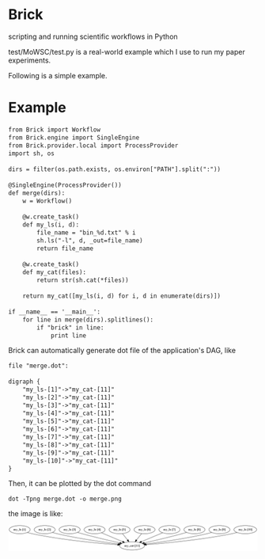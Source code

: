 # Brick
scripting and running scientific workflows in Python

test/MoWSC/test.py is a real-world example which I use to run my paper experiments.

Following is a simple example.

# Example

    from Brick import Workflow
    from Brick.engine import SingleEngine
    from Brick.provider.local import ProcessProvider
    import sh, os

    dirs = filter(os.path.exists, os.environ["PATH"].split(":"))

    @SingleEngine(ProcessProvider())
    def merge(dirs):
        w = Workflow()

        @w.create_task()
        def my_ls(i, d):
            file_name = "bin_%d.txt" % i
            sh.ls("-l", d, _out=file_name)
            return file_name

        @w.create_task()
        def my_cat(files):
            return str(sh.cat(*files))

        return my_cat([my_ls(i, d) for i, d in enumerate(dirs)])

    if __name__ == '__main__':
        for line in merge(dirs).splitlines():
            if "brick" in line:
                print line


Brick can automatically generate dot file of the application's DAG, like

    file "merge.dot":

    digraph {
        "my_ls-[1]"->"my_cat-[11]"
        "my_ls-[2]"->"my_cat-[11]"
        "my_ls-[3]"->"my_cat-[11]"
        "my_ls-[4]"->"my_cat-[11]"
        "my_ls-[5]"->"my_cat-[11]"
        "my_ls-[6]"->"my_cat-[11]"
        "my_ls-[7]"->"my_cat-[11]"
        "my_ls-[8]"->"my_cat-[11]"
        "my_ls-[9]"->"my_cat-[11]"
        "my_ls-[10]"->"my_cat-[11]"
    }

Then, it can be plotted by the dot command

    dot -Tpng merge.dot -o merge.png

the image is like:

![DAG](test/merge.png)


